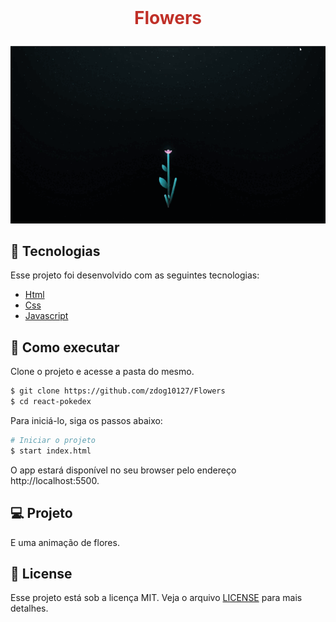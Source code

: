 <br />
<p align="center">

<h1 align="center">
    <p style="color:#C03028">Flowers</p>
</h1>

![GIF Screenshot](./Gif.gif)

## 🧪 Tecnologias

Esse projeto foi desenvolvido com as seguintes tecnologias:

- [Html](https://developer.mozilla.org/en-US/docs/Web/HTML)
- [Css](https://developer.mozilla.org/pt-BR/docs/Web/CSS)
- [Javascript](https://developer.mozilla.org/en-US/docs/Web/API/Document)

## 🚀 Como executar

Clone o projeto e acesse a pasta do mesmo.

```bash
$ git clone https://github.com/zdog10127/Flowers
$ cd react-pokedex
```

Para iniciá-lo, siga os passos abaixo:
```bash
# Iniciar o projeto
$ start index.html
```
O app estará disponível no seu browser pelo endereço http://localhost:5500.

## 💻 Projeto

E uma animação de flores. 

## 📝 License

Esse projeto está sob a licença MIT. Veja o arquivo [LICENSE](LICENSE.md) para mais detalhes.
